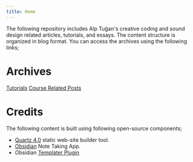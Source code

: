 ```yaml
---
title: Home
---
```

The following repository includes Alp Tuğan's creative coding and sound design related articles, tutorials, and essays. The content structure is organized in blog format. You can access the archives using the following links;
# Archives
[Tutorials](https://alptugan.github.io/blog-teaching/Tutorials/)
[Course Related Posts](https://alptugan.github.io/blog-teaching/Courses/)

# Credits 
The following content is built using following open-source components;
* [Quartz 4.0](https://quartz.jzhao.xyz/) static web-site builder tool.
* [Obsidian](https://obsidian.md/) Note Taking App.
* Obsidian [Templater Plugin](https://silentvoid13.github.io/Templater/internal-functions/internal-modules/date-module.html)

